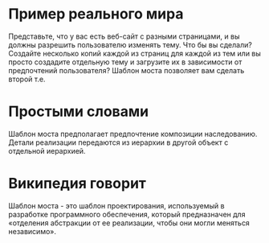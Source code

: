 # Пример реального мира
Представьте, что у вас есть веб-сайт с разными страницами, и вы должны разрешить пользователю изменять тему. Что бы вы сделали? Создайте несколько копий каждой из страниц для каждой из тем или вы просто создадите отдельную тему и загрузите их в зависимости от предпочтений пользователя? Шаблон моста позволяет вам сделать второй т.е.
# Простыми словами
Шаблон моста предполагает предпочтение композиции наследованию. Детали реализации передаются из иерархии в другой объект с отдельной иерархией.
# Википедия говорит
Шаблон моста - это шаблон проектирования, используемый в разработке программного обеспечения, который предназначен для «отделения абстракции от ее реализации, чтобы они могли меняться независимо».
